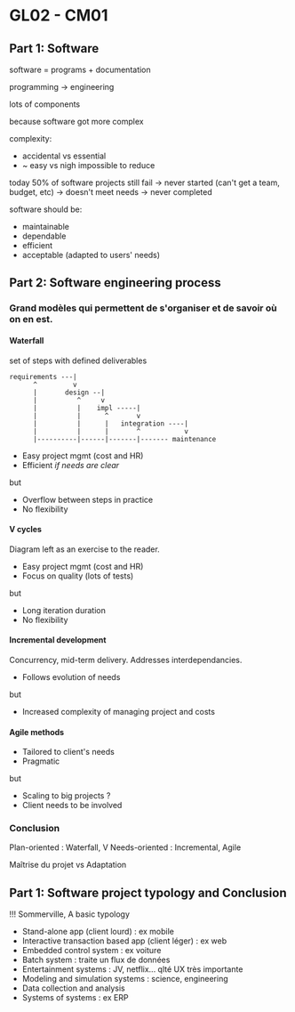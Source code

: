 # GL02 - CM01

## Part 1: Software

software = programs + documentation

programming -> engineering

lots of components

because software got more complex

complexity:
- accidental vs essential
- ~ easy       vs nigh impossible to reduce

today 50% of software projects still fail
-> never started (can't get a team, budget, etc)
-> doesn't meet needs
-> never completed

software should be:
- maintainable
- dependable
- efficient
- acceptable (adapted to users' needs)


## Part 2: Software engineering process
    
### Grand modèles qui permettent de s'organiser et de savoir où on en est.

#### Waterfall

set of steps with defined deliverables

```
requirements ---|
      ^         v
      |       design --|
      |          ^     v
      |          |    impl -----|
      |          |      ^       v
      |          |      |   integration ----|
      |          |      |       ^           v
      |----------|------|-------|------- maintenance
```

- Easy project mgmt (cost and HR)
- Efficient *if needs are clear*

but

- Overflow between steps in practice
- No flexibility

#### V cycles

Diagram left as an exercise to the reader.

- Easy project mgmt (cost and HR)
- Focus on quality (lots of tests)

but

- Long iteration duration
- No flexibility

#### Incremental development

Concurrency, mid-term delivery.
Addresses interdependancies.

- Follows evolution of needs

but

- Increased complexity of managing project and costs

#### Agile methods

- Tailored to client's needs
- Pragmatic

but

- Scaling to big projects ?
- Client needs to be involved

### Conclusion

Plan-oriented : Waterfall, V
Needs-oriented : Incremental, Agile

Maîtrise du projet vs Adaptation

## Part 1: Software project typology and Conclusion

!!! Sommerville, A basic typology

- Stand-alone app (client lourd) : ex mobile
- Interactive transaction based app (client léger) : ex web
- Embedded control system : ex voiture
- Batch system : traite un flux de données
- Entertainment systems : JV, netflix... qlté UX très importante
- Modeling and simulation systems : science, engineering
- Data collection and analysis
- Systems of systems : ex ERP

